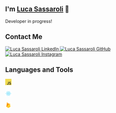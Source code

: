 ## I'm [Luca Sassaroli](https://fire-somersault-6c0.notion.site/Luca-Sassaroli-1ec6d54756ae45589a8280308f5a57f8) 👋

Developer in progress!

## Contact Me

<a href="https://www.linkedin.com/in/luca-sassaroli-2772531a2/">
  <img alt="Luca Sassaroli LinkedIn" width="22px" src="https://icongr.am/entypo/linkedin.svg?size=135&color=ffffff" />
</a>

<a href="https://github.com/luccasassa">
  <img alt="Luca Sassaroli GitHub" width="22px" src="https://icongr.am/entypo/github.svg?size=135&color=ffffff" />
</a>

<a href="https://www.instagram.com/luccasassa">
  <img alt="Luca Sassaroli Instagram" width="22px" src="https://icongr.am/entypo/instagram.svg?size=135&color=ffffff" />
</a>

## Languages and Tools

<code><img height="20" src="https://raw.githubusercontent.com/github/explore/80688e429a7d4ef2fca1e82350fe8e3517d3494d/topics/javascript/javascript.png"></code>

<code><img height="20" src="https://raw.githubusercontent.com/github/explore/80688e429a7d4ef2fca1e82350fe8e3517d3494d/topics/react/react.png"></code>

<code><img height="20" src="https://raw.githubusercontent.com/github/explore/80688e429a7d4ef2fca1e82350fe8e3517d3494d/topics/firebase/firebase.png"></code>

